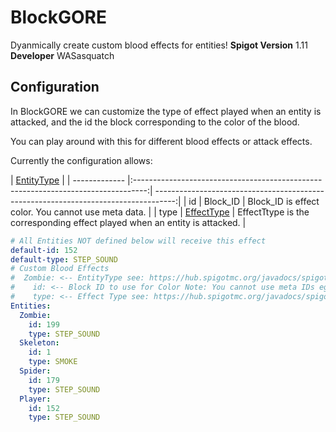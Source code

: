 # BlockGORE
Dyanmically create custom blood effects for entities! 
**Spigot Version** 1.11 **Developer** WASasquatch

## Configuration

In BlockGORE we can customize the type of effect played when an entity is attacked, and the id the block corresponding to the color of the blood. 

You can play around with this for different blood effects or attack effects.

Currently the configuration allows:

| [EntityType](https://hub.spigotmc.org/javadocs/spigot/org/bukkit/entity/EntityType.html)                                                                                                |
| ------------- |:---------------------------------------------------------------------------------:| -----------------------------------------------------------------------------------:|
| id            | Block_ID                                                                         | Block_ID is effect color. You cannot use meta data.                                  |
| type          | [EffectType](https://hub.spigotmc.org/javadocs/spigot/org/bukkit/Effect.html)    | EffectTtype is the corresponding effect played when an entity is attacked.           |

```YAML
# All Entities NOT defined below will receive this effect
default-id: 152
default-type: STEP_SOUND
# Custom Blood Effects
#  Zombie: <-- EntityType see: https://hub.spigotmc.org/javadocs/spigot/org/bukkit/entity/EntityType.html
#    id: <-- Block ID to use for Color Note: You cannot use meta IDs eg: 35:14
#    type: <-- Effect Type see: https://hub.spigotmc.org/javadocs/spigot/org/bukkit/Effect.html
Entities:
  Zombie:
    id: 199
    type: STEP_SOUND
  Skeleton:
    id: 1
    type: SMOKE
  Spider:
    id: 179
    type: STEP_SOUND
  Player:
    id: 152
    type: STEP_SOUND
```